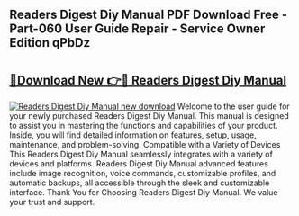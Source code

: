 ## Readers Digest Diy Manual PDF Download Free - Part-060 User Guide Repair - Service Owner Edition qPbDz

# <h2><a href="http://cf16447.oget.top/?id=Readers+Digest+Diy+Manual">🔗Download New 👉🔴 Readers Digest Diy Manual</a></h2>

[![Readers Digest Diy Manual new download](https://i.imgur.com/5g1atiW.png)](http://cf16447.oget.top/?id=Readers+Digest+Diy+Manual)
Welcome to the user guide for your newly purchased Readers Digest Diy Manual. This manual is designed to assist you in mastering the functions and capabilities of your product. Inside, you will find detailed information on features, setup, usage, maintenance, and problem-solving. Compatible with a Variety of Devices This Readers Digest Diy Manual seamlessly integrates with a variety of devices and platforms. Readers Digest Diy Manual advanced features include image recognition, voice commands, customizable profiles, and automatic backups, all accessible through the sleek and customizable interface. Thank You for Choosing Readers Digest Diy Manual. We value your trust and support.
